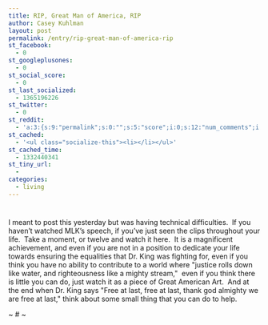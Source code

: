 ```yaml
---
title: RIP, Great Man of America, RIP
author: Casey Kuhlman
layout: post
permalink: /entry/rip-great-man-of-america-rip
st_facebook:
  - 0
st_googleplusones:
  - 0
st_social_score:
  - 0
st_last_socialized:
  - 1365196226
st_twitter:
  - 0
st_reddit:
  - 'a:3:{s:9:"permalink";s:0:"";s:5:"score";i:0;s:12:"num_comments";i:0;}'
st_cached:
  - '<ul class="socialize-this"><li></li></ul>'
st_cached_time:
  - 1332440341
st_tiny_url:
  - 
categories:
  - living
---
```

# 

I meant to post this yesterday but was having technical difficulties.  If you haven’t watched MLK’s speech, if you’ve just seen the clips throughout your life.  Take a moment, or twelve and watch it here.  It is a magnificent achievement, and even if you are not in a position to dedicate your life towards ensuring the equalities that Dr. King was fighting for, even if you think you have no ability to contribute to a world where "justice rolls down like water, and righteousness like a mighty stream,"  even if you think there is little you can do, just watch it as a piece of Great American Art.  And at the end when Dr. King says "Free at last, free at last, thank god almighty we are free at last," think about some small thing that you can do to help.

~ # ~